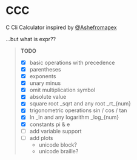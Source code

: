 # CCC

C Cli Calculator inspired by [@Ashefromapex](https://github.com/Ashefromapex/ccc)

...but what is expr??

> **TODO**
>
> - [x] basic operations with precedence
> - [x] parentheses
> - [x] exponents 
> - [x] unary minus
> - [x] omit multiplication symbol
> - [x] absolute value
> - [x] square root _sqrt and any root \_rt\_{num}
> - [x] trigonometric operations sin / cos / tan
> - [x] ln _ln and any logarithm \_log\_{num}
> - [x] constants pi & e
> - [ ] add variable support
> - [ ] add plots
>   - unicode block?
>   - unicode braille?
>

